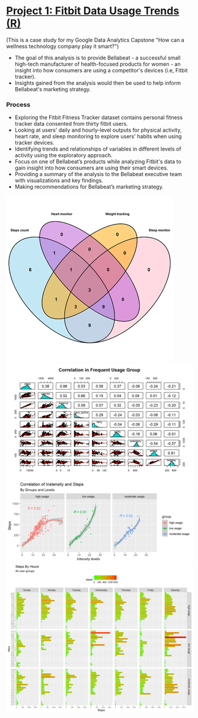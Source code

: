 # [Project 1: Fitbit Data Usage Trends (R)](https://github.com/databl0g/A-fitness-tracker-analysis)
(This is a case study for my Google Data Analytics Capstone "How can a wellness technology company play it smart?")
* The goal of this analysis is to provide Bellabeat - a successful small high-tech manufacturer of health-focused
products for women - an insight into how consumers are using a competitor's devices (i.e, Fitbit tracker). 
* Insights gained from the analysis would then be used to help inform Bellabeat's marketing strategy.
### Process
* Exploring the Fitbit Fitness Tracker dataset contains personal fitness tracker data consented from thirty fitbit users.
* Looking at users' daily and hourly-level outputs for physical activity, heart rate, and sleep monitoring to explore users' habits when using tracker devices.
* Identifying trends and relationships of variables in different levels of activity using the exploratory approach.
* Focus on one of Bellabeat’s products while analyzing Fitbit's data to gain insight into how consumers are using their smart devices.
* Providing a summary of the analysis to the Bellabeat executive team with visualizations and key findings.
* Making recommendations for Bellabeat’s marketing strategy.

![](/images/features_venn1.png)
![](/images/Correlation%20of%20frequent%20usage%20group.png)
![](/images/Correlation.png)
![](/images/Steps%20By%20Hours.png)
